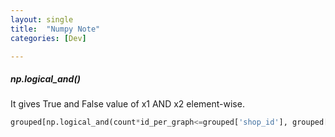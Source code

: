 ```yaml
---
layout: single
title:  "Numpy Note"
categories: [Dev]

---
```




##### np.logical_and()

It gives True and False value of x1 AND x2 element-wise.

```python
grouped[np.logical_and(count*id_per_graph<=grouped['shop_id'], grouped['shop_id']<(count+1)*id_per_graph)]
```



